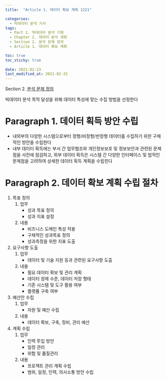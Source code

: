 ```yaml
---
title:  "Article 1. 데이터 확보 계획 1221"

categories:
  - 빅데이터 분석 기사
tags: 
  - Part 1. 빅데이터 분석 기획
  - Chapter 2. 데이터 분석 계획
  - Section 2. 분석 문제 정의
  - Article 1. 데이터 확보 계획

toc: true
toc_sticky: true
 
date: 2021-02-23
last_modified_at: 2021-02-25
---
```


Section 2. [분석 문제 정의](https://goaswon.github.io/%EB%B9%85%EB%8D%B0%EC%9D%B4%ED%84%B0%20%EB%B6%84%EC%84%9D%20%EA%B8%B0%EC%82%AC/1220%EB%B6%84%EC%84%9D_%EC%9E%91%EC%97%85_%EA%B3%84%ED%9A%8D/)

빅데이터 분석 목적 달성을 위해 데이터 특성에 맞는 수집 방법을 선정한다

# Paragraph 1. 데이터 획득 방안 수립

- 내외부의 다양한 시스템으로부터 정형/비정형/반정형 데이터를 수집하기 위한 구체적인 방안을 수립한다
- 내부 데이터 획득에는 부서 간 업무협조와 개인정보보호 및 정보보안과 관련된 문제점을 사전에 점검하고, 외부 데이터 획득은 시스템 간 다양한 인터페이스 및 법적인 문제점을 고려하여 상세한 데이터 획득 계획을 수립힌다

# Paragraph 2. 데이터 확보 계획 수립 절차

1. 목표 정의
   1. 업무
      - 성과 목표 정의
      - 성과 지표 설정
   2. 내용
      - 비즈니스 도메인 특성 적용
      - 구체적인 성과목표 정의
      - 성과측정을 위한 지표 도출
2. 요구사항 도출
   1. 업무
      - 데이터 및 기술 지원 등과 관련된 요구사항 도출
   2. 내용
      - 필요 데이터 확보 및 관리 계획
      - 데이터 정제 수준, 데이터 저장 형태
      - 기존 시스템 및 도구 활용 여부
      - 플랫폼 구축 여부
3. 예산안 수립
   1. 업무
      - 자원 및 예산 수립
   2. 내용
      - 데이터 확보, 구축, 정비, 관리 예산
4. 계획 수립
   1. 업무
      - 인력 투입 방안
      - 일정 관리
      - 위험 및 품질관리
   2. 내용
      - 프로젝트 관리 계획 수립
      - 범위, 일정, 인력, 의사소통 방안 수립